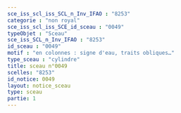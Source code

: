 ```yaml
---
sce_iss_scl_iss_SCL_n_Inv_IFAO : "8253"
categorie : "non royal"
sce_iss_scl_iss_SCE_id_sceau : "0049"
typeObjet : "Sceau"
sce_iss_SCL_n_Inv_IFAO : "8253"
id_sceau : "0049"
motif : "en colonnes : signe d'eau, traits obliques…"
type_sceau : "cylindre"
title: sceau n°0049
scelles: "8253"
id_notice: 0049
layout: notice_sceau
type: sceau
partie: 1
---
```

